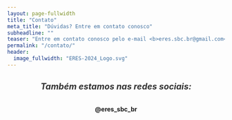 ```yaml
---
layout: page-fullwidth
title: "Contato"
meta_title: "Dúvidas? Entre em contato conosco"
subheadline: ""
teaser: "Entre em contato conosco pelo e-mail <b>eres.sbc.br@gmail.com</b>."
permalink: "/contato/"
header:
  image_fullwidth: "ERES-2024_Logo.svg"
---
```


<style>
  h1 {
    text-align: center;
  }

  h5 {
    font-size: 1.4em;
    color: #333;
    margin-top: 30px;
    text-align: center;
  }

  p {
    font-size: 1.1em;
    color: #666;
    text-align: center;
    margin-top: 10px;
  }

  a {
    text-decoration: none;
    font-weight: bold;
  }

  a:hover {
    text-decoration: underline;
  }

  .social-links {
    display: flex;
    justify-content: center;
    list-style-type: none;
    padding: 0;
  }

</style>

<h5>Também estamos nas redes sociais:</h5>

<ul class="social-links">
  <li>
    <a href="https://www.instagram.com/eres_sbc_br" target="_blank" class="icon-instagram" title="ERES no Instagram">
     @eres_sbc_br
    </a>
  </li>
</ul>
